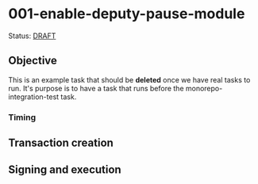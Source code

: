 # 001-enable-deputy-pause-module

Status: [DRAFT]()

## Objective

This is an example task that should be **deleted** once we have real tasks to run. It's purpose is to have a task that runs before the monorepo-integration-test task.

### Timing

## Transaction creation

## Signing and execution


